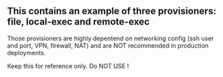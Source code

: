 ## This contains an example of three provisioners: file, local-exec and remote-exec

Those provisioners are highly depentend on networking config (ssh user and port, VPN, firewall, NAT)
and are NOT recommended in production deployments.

Keep this for reference only. Do NOT USE !